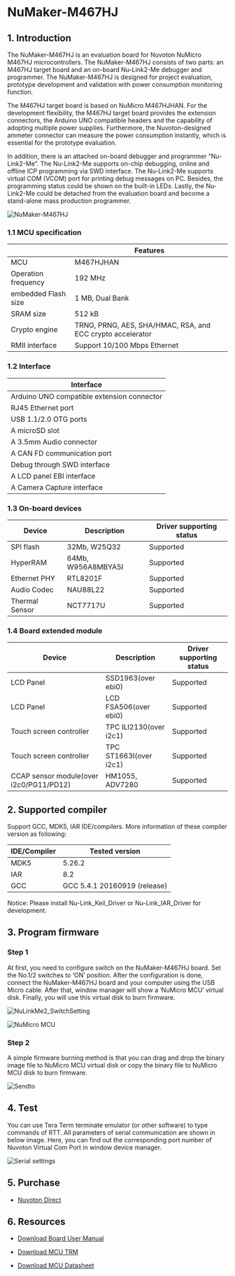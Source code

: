 ﻿# NuMaker-M467HJ

## 1. Introduction

The NuMaker-M467HJ is an evaluation board for Nuvoton NuMicro M467HJ microcontrollers. The NuMaker-M467HJ consists of two parts: an M467HJ target board and an on-board Nu-Link2-Me debugger and programmer. The NuMaker-M467HJ is designed for project evaluation, prototype development and validation with power consumption monitoring function.

The M467HJ target board is based on NuMicro M467HJHAN. For the development flexibility, the M467HJ target board provides the extension connectors, the Arduino UNO compatible headers and the capability of adopting multiple power supplies. Furthermore, the Nuvoton-designed ammeter connector can measure the power consumption instantly, which is essential for the prototype evaluation.

In addition, there is an attached on-board debugger and programmer “Nu-Link2-Me”. The Nu-Link2-Me supports on-chip debugging, online and offline ICP programming via SWD interface. The Nu-Link2-Me supports virtual COM (VCOM) port for printing debug messages on PC. Besides, the programming status could be shown on the built-in LEDs. Lastly, the Nu-Link2-Me could be detached from the evaluation board and become a stand-alone mass production programmer.

![NuMaker-M467HJ](./figures/NuMaker-M467HJ-V1_F.png)

### 1.1 MCU specification

|  | Features |
| -- | -- |
| MCU | M467HJHAN |
| Operation frequency | 192 MHz |
| embedded Flash size | 1 MB, Dual Bank |
| SRAM size | 512 kB |
| Crypto engine |  TRNG, PRNG, AES, SHA/HMAC, RSA, and ECC crypto accelerator |
| RMII interface | Support 10/100 Mbps Ethernet |

### 1.2 Interface

| Interface |
| -- |
| Arduino UNO compatible extension connector |
| RJ45 Ethernet port |
| USB 1.1/2.0 OTG ports |
| A microSD slot |
| A 3.5mm Audio connector |
| A CAN FD communication port |
| Debug through SWD interface |
| A LCD panel EBI interface |
| A Camera Capture interface |

### 1.3 On-board devices

| Device | Description | Driver supporting status |
| -- | -- | -- |
| SPI flash | 32Mb, W25Q32 | Supported |
| HyperRAM | 64Mb, W956A8MBYA5I | Supported |
| Ethernet PHY | RTL8201F | Supported |
| Audio Codec | NAU88L22 | Supported |
| Thermal Sensor | NCT7717U | Supported |

### 1.4 Board extended module

| Device | Description | Driver supporting status |
| -- | -- | -- |
| LCD Panel | SSD1963(over ebi0) | Supported |
| LCD Panel | LCD FSA506(over ebi0) | Supported |
| Touch screen controller | TPC ILI2130(over i2c1) | Supported |
| Touch screen controller | TPC ST1663I(over i2c1) | Supported |
| CCAP sensor module(over i2c0/PG11/PD12) | HM1055, ADV7280 | Supported |

## 2. Supported compiler

Support GCC, MDK5, IAR IDE/compilers. More information of these compiler version as following:

| IDE/Compiler  | Tested version            |
| ---------- | ---------------------------- |
| MDK5       | 5.26.2                       |
| IAR        | 8.2                          |
| GCC        | GCC 5.4.1 20160919 (release) |

Notice: Please install Nu-Link_Keil_Driver or Nu-Link_IAR_Driver for development.

## 3. Program firmware

### Step 1

At first, you need to configure switch on the NuMaker-M467HJ board. Set the No.1/2 switches to ‘ON’ position. After the configuration is done, connect the NuMaker-M467HJ board and your computer using the USB Micro cable. After that, window manager will show a ‘NuMicro MCU’ virtual disk. Finally, you will use this virtual disk to burn firmware.

![NuLinkMe2_SwitchSetting](./figures/NuLinkMe_SwitchSetting.png)

![NuMicro MCU](./figures/NuMicro_MCU_Disk.png)

### Step 2

A simple firmware burning method is that you can drag and drop the binary image file to NuMicro MCU virtual disk or copy the binary file to NuMicro MCU disk to burn firmware.

![Sendto](./figures/Sendto.png)

## 4. Test

You can use Tera Term terminate emulator (or other software) to type commands of RTT. All parameters of serial communication are shown in below image. Here, you can find out the corresponding port number of Nuvoton Virtual Com Port in window device manager.

![Serial settings](./figures/SerialSetting.png)

## 5. Purchase

* [Nuvoton Direct][1]

## 6. Resources

* [Download Board User Manual][2]
* [Download MCU TRM][3]
* [Download MCU Datasheet][4]

  [1]: https://direct.nuvoton.com/en/numaker-m467hj
  [2]: https://www.nuvoton.com/resource-files/en-us--UM_NuMaker-M467HJ_EN_Rev1.00.pdf
  [3]: https://www.nuvoton.com/resource-download.jsp?tp_GUID=DA05-M460
  [4]: https://www.nuvoton.com/resource-download.jsp?tp_GUID=DA00-M460